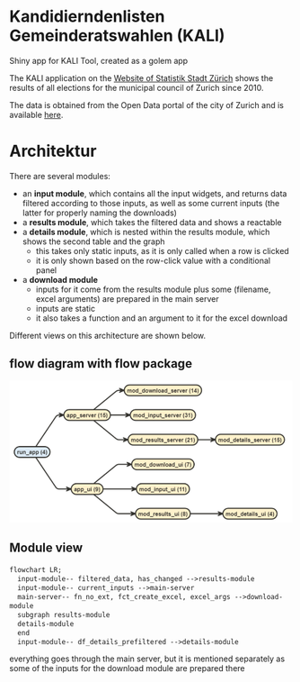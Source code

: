 # Kandidierndenlisten Gemeinderatswahlen (KALI)
Shiny app for KALI Tool, created as a golem app

The KALI application on the [Website of Statistik Stadt Zürich](https://www.stadt-zuerich.ch/prd/de/index/statistik/themen/staat-recht-politik/politik/wahlen/gemeinderatswahlen/kandidierendenliste-gemeinderat.html) shows the results of all elections for the municipal council of Zurich since 2010.

The data is obtained from the Open Data portal of the city of Zurich and is available [here](https://data.stadt-zuerich.ch/dataset?q=Kandidierende&sort=score+desc%2C+date_last_modified+desc).

# Architektur

There are several modules:

- an **input module**, which contains all the input widgets, and returns data filtered according to those inputs, as well as some current inputs (the latter for properly naming the downloads)
- a **results module**, which takes the filtered data and shows a reactable
- a **details module**, which is nested within the results module, which shows the second table and the graph
  - this takes only static inputs, as it is only called when a row is clicked
  - it is only shown based on the row-click value with a conditional panel
- a **download module**
  - inputs for it come from the results module plus some (filename, excel arguments) are prepared in the main server
  - inputs are static
  - it also takes a function and an argument to it for the excel download

Different views on this architecture are shown below.

## flow diagram with flow package
![flow](dev/flow_diagram.png)

## Module view

```mermaid
flowchart LR;
  input-module-- filtered_data, has_changed -->results-module
  input-module-- current_inputs -->main-server
  main-server-- fn_no_ext, fct_create_excel, excel_args -->download-module
  subgraph results-module
  details-module
  end
  input-module-- df_details_prefiltered -->details-module
```

everything goes through the main server, but it is mentioned separately as some of the inputs for the download module are prepared there

